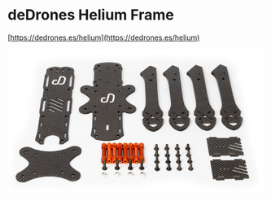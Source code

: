 # deDrones Helium Frame

[https://dedrones.es/helium](https://dedrones.es/helium)


![](images/helium-kit.png)
